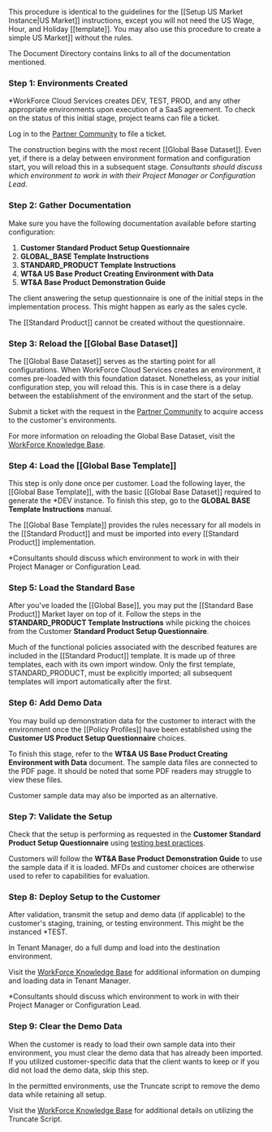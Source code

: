 This procedure is identical to the guidelines for the [[Setup US Market Instance|US Market]] instructions, except you will not need the US Wage, Hour, and Holiday [[template]]. You may also use this procedure to create a simple US Market]] without the rules. 

The Document Directory contains links to all of the documentation mentioned.

### Step 1: Environments Created

*WorkForce Cloud Services creates DEV, TEST, PROD, and any other appropriate environments upon execution of a SaaS agreement. To check on the status of this initial stage, project teams can file a ticket. 

Log in to the [Partner Community](https://workforcesoftware.force.com/customers) to file a ticket. 

The construction begins with the most recent [[Global Base Dataset]]. Even yet, if there is a delay between environment formation and configuration start, you will reload this in a subsequent stage. 
*Consultants should discuss which environment to work in with their Project Manager or Configuration Lead.*

### Step 2: Gather Documentation

Make sure you have the following documentation available before starting configuration: 


1. **Customer Standard Product Setup Questionnaire**
2. **GLOBAL_BASE Template Instructions** 
3. **STANDARD_PRODUCT Template Instructions**
4. **WT&A US Base Product Creating Environment with Data**
5. **WT&A Base Product Demonstration Guide**

The client answering the setup questionnaire is one of the initial steps in the implementation process. This might happen as early as the sales cycle. 

The [[Standard Product]] cannot be created without the questionnaire.

### Step 3: Reload the [[Global Base Dataset]]

The [[Global Base Dataset]] serves as the starting point for all configurations. When WorkForce Cloud Services creates an environment, it comes pre-loaded with this foundation dataset. Nonetheless, as your initial configuration step, you will reload this. This is in case there is a delay between the establishment of the environment and the start of the setup. 

Submit a ticket with the request in the [Partner Community](https://workforcesoftware.force.com/customers) to acquire access to the customer's environments.

For more information on reloading the Global Base Dataset, visit the [WorkForce Knowledge Base](https://workforcesoftware.force.com/customers/s/article/How-to-Load-the-Latest-Global-Base-Dataset-in-Tenant-Manager ).

### Step 4: Load the [[Global Base Template]]

This step is only done once per customer. Load the following layer, the [[Global Base Template]], with the basic [[Global Base Dataset]] required to generate the *DEV instance. To finish this step, go to the **GLOBAL BASE Template Instructions** manual. 

The [[Global Base Template]] provides the rules necessary for all models in the [[Standard Product]] and must be imported into every [[Standard Product]] implementation. 

*Consultants should discuss which environment to work in with their Project Manager or Configuration Lead.

### Step 5: Load the Standard Base

After you've loaded the [[Global Base]], you may put the [[Standard Base Product]] Market layer on top of it. Follow the steps in the **STANDARD_PRODUCT Template Instructions** while picking the choices from the Customer **Standard Product Setup Questionnaire**. 

Much of the functional policies associated with the described features are included in the [[Standard Product]] template. It is made up of three templates, each with its own import window. Only the first template, STANDARD_PRODUCT, must be explicitly imported; all subsequent templates will import automatically after the first.

### Step 6: Add Demo Data

You may build up demonstration data for the customer to interact with the environment once the [[Policy Profiles]] have been established using the **Customer US Product Setup Questionnaire** choices. 

To finish this stage, refer to the **WT&A US Base Product Creating Environment with Data** document. The sample data files are connected to the PDF page. It should be noted that some PDF readers may struggle to view these files. 

Customer sample data may also be imported as an alternative.

### Step 7: Validate the Setup

Check that the setup is performing as requested in the **Customer Standard Product Setup Questionnaire** using [testing best practices](https://workforcesoftware.force.com/customers/s/article/Configuration-Testing-Best-Practices). 

Customers will follow the **WT&A Base Product Demonstration Guide** to use the sample data if it is loaded. MFDs and customer choices are otherwise used to refer to capabilities for evaluation.

### Step 8: Deploy Setup to the Customer

After validation, transmit the setup and demo data (if applicable) to the customer's staging, training, or testing environment. This might be the instanced *TEST. 

In Tenant Manager, do a full dump and load into the destination environment.

Visit the [WorkForce Knowledge Base](https://workforcesoftware.force.com/customers/s/article/Dump-and-Load-Data-in-Tenant-Manager) for additional information on dumping and loading data in Tenant Manager. 

*Consultants should discuss which environment to work in with their Project Manager or Configuration Lead.

### Step 9: Clear the Demo Data

When the customer is ready to load their own sample data into their environment, you must clear the demo data that has already been imported. If you utilized customer-specific data that the client wants to keep or if you did not load the demo data, skip this step. 

In the permitted environments, use the Truncate script to remove the demo data while retaining all setup. 

Visit the [WorkForce Knowledge Base](https://workforcesoftware.force.com/customers/s/article/Data-Clean-Up-via-Truncate-Script-for-Partners) for additional details on utilizing the Truncate Script.